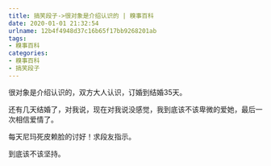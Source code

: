 ```yaml
---
title: 搞笑段子->很对象是介绍认识的 | 糗事百科
date: 2020-01-01 21:32:54
urlname: 12b4f4948d37c16b65f17bb9268201ab
tags: 
- 糗事百科
categories:
- 糗事百科
- 搞笑段子
---
```

很对象是介绍认识的，双方大人认识，订婚到结婚35天。

还有几天结婚了，对我说，现在对我说没感觉，我到底该不该卑微的爱她，最后一次相信爱情了。

每天尼玛死皮赖脸的讨好！求段友指示。

到底该不该坚持。


